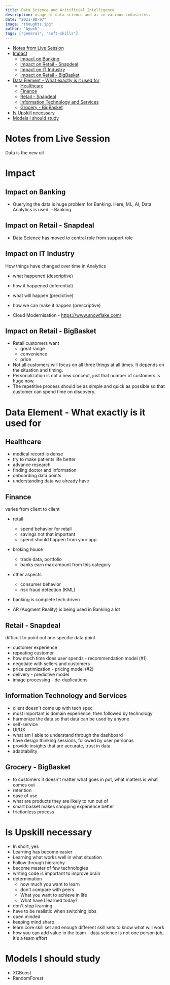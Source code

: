 ```yaml
---
title: Data Science and Aritificial Intelligence
description: usage of data science and ai in various industries.
date: "2021-08-07"
image: "thoughts.jpg"
author: "Ayush"
tags: ["general", "soft-skills"]
---
```



<!-- vim-markdown-toc GFM -->

* [Notes from Live Session](#notes-from-live-session)
* [Impact](#impact)
   * [Impact on Banking](#impact-on-banking)
   * [Impact on Retail - Snapdeal](#impact-on-retail---snapdeal)
   * [Impact on IT Industry](#impact-on-it-industry)
   * [Impact on Retail - BigBasket](#impact-on-retail---bigbasket)
* [Data Element - What exactly is it used for](#data-element---what-exactly-is-it-used-for)
   * [Healthcare](#healthcare)
   * [Finance](#finance)
   * [Retail - Snapdeal](#retail---snapdeal)
   * [Information Technology and Services](#information-technology-and-services)
   * [Grocery - BigBasket](#grocery---bigbasket)
* [Is Upskill necessary](#is-upskill-necessary)
* [Models I should study](#models-i-should-study)

<!-- vim-markdown-toc -->

# Notes from Live Session
Data is the new oil

# Impact
## Impact on Banking
- Querying the data is huge problem for Banking. Here, ML, AI, Data Analytics is used. - Banking

## Impact on Retail - Snapdeal
- Data Science has moved to central role from support role

## Impact on IT Industry
How things have changed over time in Analytics
   - what happened (descriptive) 
   - how it happened (inferential) 
   - what will happen (predictive) 
   - how we can make it happen (prescriptive) 

- Cloud Modernisation - https://www.snowflake.com/

## Impact on Retail - BigBasket
- Retail customers want
   - great range
   - convenience
   - price
- Not all customers will focus on all three things at all times. It depends on the situation and timing.
- Personalization is not a new concept, just that number of customers is huge now.
- The repetitive process should be as simple and quick as possible so that customer can spend time on discovery.


# Data Element - What exactly is it used for

## Healthcare
- medical record is dense
- try to make patients life better
- advance research
- finding doctor and information
- onboarding data points
- understanding data we already have

## Finance
varies from client to client 

- retail
   - spend behavior for retail
   - savings not that important
   - spend should happen from your app.

- broking house
   - trade data, portfolio
   - banks earn max amount from this category

- other aspects
   - consumer behavior
   - risk fraud detection (KML)

- banking is complete tech driven
- AR (Augment Reality) is being used in Banking a lot

## Retail - Snapdeal
difficult to point out one specific data point
- customer experience
- repeating customer
- how much time does user spends - recommendation model (#1)
- negotiate with sellers and customers
- price optimization - pricing model (#2)
- delivery - predictive model
- image processing - de-duplications

## Information Technology and Services
- client doesn't come up with tech spec
- most important is domain experience, then followed by technology
- harmonize the data so that data can be used by anyone
- self-service
- UI/UX
- what am I able to understand through the dashboard
- have design thinking sessions, followed by user personas
- provide insights that are accurate, trust in data
- adaptability

## Grocery - BigBasket
- to customers it doesn't matter what goes in pot, what matters is what comes out
- retention
- ease of use
- what are products they are likely to run out of
- smart basket makes shopping experience better
- frictionless process

# Is Upskill necessary
- In short, yes
- Learning has become easier
- Learning what works well in what situation
- Follow through hierarchy
- become master of few technologies
- writing code is important to improve brain
- determination 
   - how much you want to learn
   - don't compare with peers
   - What you want to achieve in life
   - What have I learned today?
- don't stop learning
- have to be realistic when switching jobs
- open minded
- keeping mind sharp
- learn core skill set and enough different skill sets to know what will work
- how you can add value in the team - data science is not one person job, it's a team effort

# Models I should study
- XGBoost
- RandomForest
